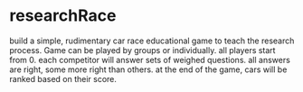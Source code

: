 # researchRace
build a simple, rudimentary car race educational game to teach the research process.
Game can be played by groups or individually.
all players start from 0.
each competitor will answer sets of weighed questions.
all answers are right, some more right than others.
at the end of the game, cars will be ranked based on their score.
